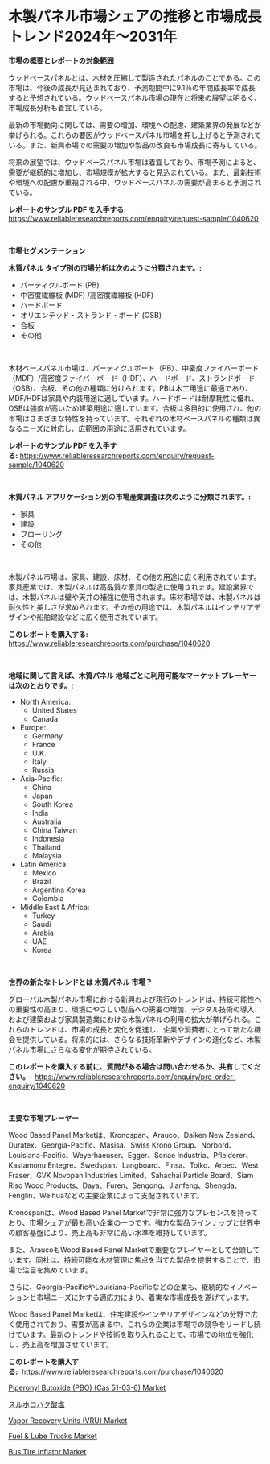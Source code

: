 <p><h1>木製パネル市場シェアの推移と市場成長トレンド2024年〜2031年</h1></p><p><strong>市場の概要とレポートの対象範囲</strong></p>
<p><p>ウッドベースパネルとは、木材を圧縮して製造されたパネルのことである。この市場は、今後の成長が見込まれており、予測期間中に9.1％の年間成長率で成長すると予想されている。ウッドベースパネル市場の現在と将来の展望は明るく、市場成長分析も着宜している。</p><p>最新の市場動向に関しては、需要の増加、環境への配慮、建築業界の発展などが挙げられる。これらの要因がウッドベースパネル市場を押し上げると予測されている。また、新興市場での需要の増加や製品の改良も市場成長に寄与している。</p><p>将来の展望では、ウッドベースパネル市場は着宜しており、市場予測によると、需要が継続的に増加し、市場規模が拡大すると見込まれている。また、最新技術や環境への配慮が重視される中、ウッドベースパネルの需要が高まると予測されている。</p></p>
<p><strong>レポートのサンプル PDF を入手する:</strong> <a href="https://www.reliableresearchreports.com/enquiry/request-sample/1040620">https://www.reliableresearchreports.com/enquiry/request-sample/1040620</a></p>
<p>&nbsp;</p>
<p><strong>市場セグメンテーション</strong></p>
<p><strong>木質パネル タイプ別の市場分析は次のように分類されます。:</strong></p>
<p><ul><li>パーティクルボード (PB)</li><li>中密度繊維板 (MDF) /高密度繊維板 (HDF)</li><li>ハードボード</li><li>オリエンテッド・ストランド・ボード (OSB)</li><li>合板</li><li>その他</li></ul></p>
<p>&nbsp;</p>
<p><p>木材ベースパネル市場は、パーティクルボード（PB）、中密度ファイバーボード（MDF）/高密度ファイバーボード（HDF）、ハードボード、ストランドボード（OSB）、合板、その他の種類に分けられます。PBは木工用途に最適であり、MDF/HDFは家具や内装用途に適しています。ハードボードは耐摩耗性に優れ、OSBは強度が高いため建築用途に適しています。合板は多目的に使用され、他の市場はさまざまな特性を持っています。それぞれの木材ベースパネルの種類は異なるニーズに対応し、広範囲の用途に活用されています。</p></p>
<p><strong>レポートのサンプル PDF を入手する:</strong>&nbsp;<a href="https://www.reliableresearchreports.com/enquiry/request-sample/1040620">https://www.reliableresearchreports.com/enquiry/request-sample/1040620</a></p>
<p>&nbsp;</p>
<p><strong> 木質パネル アプリケーション別の市場産業調査は次のように分類されます。:</strong></p>
<p><ul><li>家具</li><li>建設</li><li>フローリング</li><li>その他</li></ul></p>
<p>&nbsp;</p>
<p><p>木製パネル市場は、家具、建設、床材、その他の用途に広く利用されています。家具産業では、木製パネルは高品質な家具の製造に使用されます。建設業界では、木製パネルは壁や天井の補強に使用されます。床材市場では、木製パネルは耐久性と美しさが求められます。その他の用途では、木製パネルはインテリアデザインや船舶建設などに広く使用されています。</p></p>
<p><strong>このレポートを購入する:</strong>&nbsp; <a href="https://www.reliableresearchreports.com/purchase/1040620">https://www.reliableresearchreports.com/purchase/1040620</a></p>
<p>&nbsp;</p>
<p><strong>地域に関して言えば、木質パネル 地域ごとに利用可能なマーケットプレーヤーは次のとおりです。:</strong></p>
<p><ul>
    <li>
        North America:
        <ul>
            <li>United States</li>
            <li>Canada</li>
        </ul>
    </li>
    <li>
        Europe:
        <ul>
            <li>Germany</li>
            <li>France</li>
            <li>U.K.</li>
            <li>Italy</li>
            <li>Russia</li>
        </ul>
    </li>
    <li>
        Asia-Pacific:
        <ul>
            <li>China</li>
            <li>Japan</li>
            <li>South Korea</li>
            <li>India</li>
            <li>Australia</li>
            <li>China Taiwan</li>
            <li>Indonesia</li>
            <li>Thailand</li>
            <li>Malaysia</li>
        </ul>
    </li>
    <li>
        Latin America:
        <ul>
            <li>Mexico</li>
            <li>Brazil</li>
            <li>Argentina Korea</li>
            <li>Colombia</li>
        </ul>
    </li>
    <li>
        Middle East & Africa:
        <ul>
            <li>Turkey</li>
            <li>Saudi</li>
            <li>Arabia</li>
            <li>UAE</li>
            <li>Korea</li>
        </ul>
    </li>
    </ul></p>
<p>&nbsp;</p>
<p><strong>世界の新たなトレンドとは 木質パネル 市場？</strong></p>
<p><p>グローバル木製パネル市場における新興および現行のトレンドは、持続可能性への重要性の高まり、環境にやさしい製品への需要の増加、デジタル技術の導入、および建築および家具製造業における木製パネルの利用の拡大が挙げられる。これらのトレンドは、市場の成長と変化を促進し、企業や消費者にとって新たな機会を提供している。将来的には、さらなる技術革新やデザインの進化など、木製パネル市場にさらなる変化が期待されている。</p></p>
<p><strong>このレポートを購入する前に、質問がある場合は問い合わせるか、共有してください。</strong>- <a href="https://www.reliableresearchreports.com/enquiry/pre-order-enquiry/1040620">https://www.reliableresearchreports.com/enquiry/pre-order-enquiry/1040620</a></p>
<p>&nbsp;</p>
<p><strong>主要な市場プレーヤー</strong></p>
<p><p>Wood Based Panel Marketは、Kronospan、Arauco、Daiken New Zealand、Duratex、Georgia-Pacific、Masisa、Swiss Krono Group、Norbord、Louisiana-Pacific、Weyerhaeuser、Egger、Sonae Industria、Pfleiderer、Kastamonu Entegre、Swedspan、Langboard、Finsa、Tolko、Arbec、West Fraser、GVK Novopan Industries Limited、Sahachai Particle Board、Siam Riso Wood Products、Daya、Furen、Sengong、Jianfeng、Shengda、Fenglin、Weihuaなどの主要企業によって支配されています。</p><p>Kronospanは、Wood Based Panel Marketで非常に強力なプレゼンスを持っており、市場シェアが最も高い企業の一つです。強力な製品ラインナップと世界中の顧客基盤により、売上高も非常に高い水準を維持しています。</p><p>また、AraucoもWood Based Panel Marketで重要なプレイヤーとして台頭しています。同社は、持続可能な木材管理に焦点を当てた製品を提供することで、市場で注目を集めています。</p><p>さらに、Georgia-PacificやLouisiana-Pacificなどの企業も、継続的なイノベーションと市場ニーズに対する適応力により、着実な市場成長を遂げています。</p><p>Wood Based Panel Marketは、住宅建設やインテリアデザインなどの分野で広く使用されており、需要が高まる中、これらの企業は市場での競争をリードし続けています。最新のトレンドや技術を取り入れることで、市場での地位を強化し、売上高を増加させています。</p></p>
<p><strong>このレポートを購入する:</strong>&nbsp;&nbsp;<a href="https://www.reliableresearchreports.com/purchase/1040620">https://www.reliableresearchreports.com/purchase/1040620</a></p>
<p><p><a href="https://frill-swim-3cd.notion.site/Piperonyl-Butoxide-PBO-Cas-51-03-6-Market-Size-and-Growth-Market-Segmentation-Regional-and-Cou-5c614a386dd0493aad90c2e946f9a01d">Piperonyl Butoxide (PBO) (Cas 51-03-6) Market</a></p><p><a href="https://github.com/oqoeusbvpadwjs08/Market-Research-Report-List-1/blob/main/3834962188628.md">スルホコハク酸塩</a></p><p><a href="https://issuu.com/reportprime-2/docs/vapor-recovery-units-vru-market-size-2030.pptx">Vapor Recovery Units (VRU) Market</a></p><p><a href="https://issuu.com/reportprime-2/docs/fuel-lube-trucks-market-size-2030.pptx">Fuel & Lube Trucks Market</a></p><p><a href="https://github.com/RichRobinson5/Market-Research-Report-List-4/blob/main/bus-tire-inflator-market.md">Bus Tire Inflator Market</a></p></p>